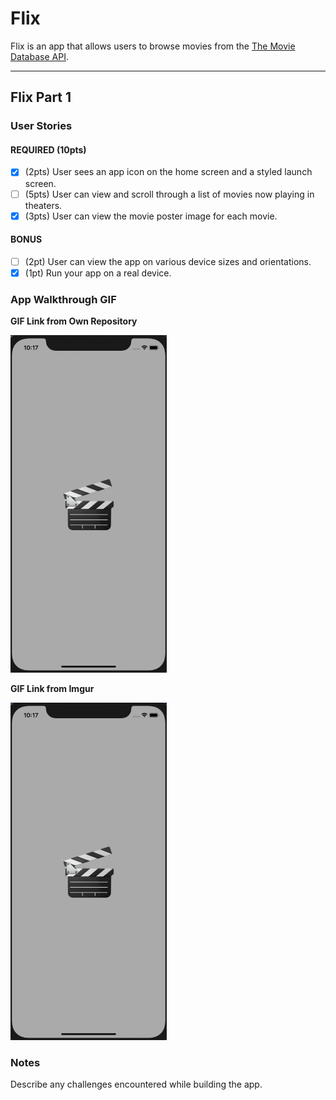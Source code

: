 # Flix

Flix is an app that allows users to browse movies from the [The Movie Database API](http://docs.themoviedb.apiary.io/#).

---

## Flix Part 1

### User Stories

#### REQUIRED (10pts)
- [x] (2pts) User sees an app icon on the home screen and a styled launch screen.
- [ ] (5pts) User can view and scroll through a list of movies now playing in theaters.
- [x] (3pts) User can view the movie poster image for each movie.

#### BONUS
- [ ] (2pt) User can view the app on various device sizes and orientations.
- [x] (1pt) Run your app on a real device.

### App Walkthrough GIF

**GIF Link from Own Repository**

<img src="https://github.com/Chatrice/center/blob/main/grader-task-ios.gif" width=250><br>

**GIF Link from Imgur**

<img src="https://github.com/Chatrice/center/blob/main/grader-task-ios.gif" width=250><br>

### Notes
Describe any challenges encountered while building the app.
